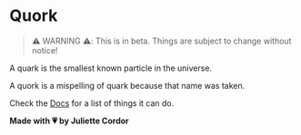# Quork

> ⚠️ WARNING ⚠️: This is in beta. Things are subject to change without notice!

A quark is the smallest known particle in the universe.

A quork is a mispelling of quark because that name was taken.

Check the [Docs](docs.rs/crate/quork) for a list of things it can do.

**Made with 💗 by Juliette Cordor**
